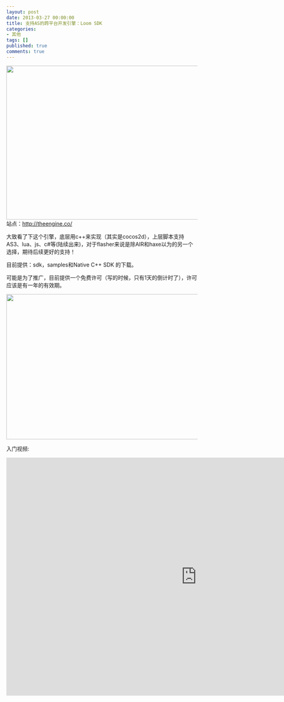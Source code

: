 ```yaml
---
layout: post
date: 2013-03-27 00:00:00
title: 支持AS的跨平台开发引擎：Loom SDK
categories:
- 其他
tags: []
published: true
comments: true
---
```

<p><img class="alignnone size-full wp-image-1012" title="84C60742-A9A6-4233-8E1E-597D8ADA873A" src="{{site.url}}/media/2013/03/84C60742-A9A6-4233-8E1E-597D8ADA873A.jpg" alt="" width="938" height="405" />站点：<a href="http://theengine.co/">http://theengine.co/</a></p>

<p>大致看了下这个引擎，底层用c++来实现（其实是cocos2d），上层脚本支持AS3、lua、js、c#等(陆续出来)，对于flasher来说是除AIR和haxe以为的另一个选择，期待后续更好的支持！</p>

<p>目前提供：sdk，samples和Native C++ SDK 的下载。</p>

<p>可能是为了推广，目前提供一个免费许可（写的时候，只有1天的倒计时了），许可应该是有一年的有效期。</p>

<p><img class="alignnone size-full wp-image-1013" title="8DDFAE41-F5E1-48CA-BBE2-79F60CCA2589" src="{{site.url}}/media/2013/03/8DDFAE41-F5E1-48CA-BBE2-79F60CCA2589.jpg" alt="" width="885" height="382" /></p>

<p>入门视频:</p>

<p>
<iframe width="1002" height="626" src="https://www.youtube.com/embed/fMxvyB1fMNY"
frameborder="0" allow="accelerometer; autoplay; clipboard-write; encrypted-media; gyroscope;
picture-in-picture" allowfullscreen></iframe>
</p>
